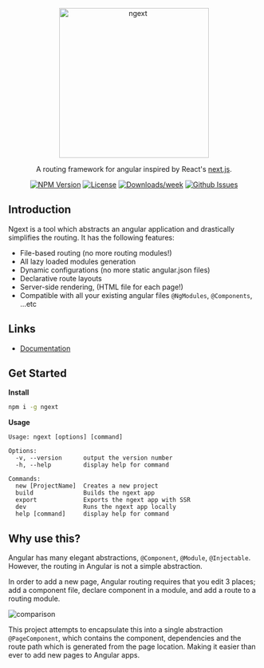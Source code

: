<p align="center">
  <img alt="ngext" width="300" src="https://i.imgur.com/nK7qiGI.png">
</p>

<div align="center">
A routing framework for angular inspired by React's <a href="https://github.com/vercel/next.js">next.js</a>.
</div>

<div align="center">

<!-- [START badges] -->
[![NPM Version](https://img.shields.io/npm/v/ngext.svg)](https://www.npmjs.com/package/ngext) 
[![License](https://img.shields.io/npm/l/ngext.svg)](https://github.com/benwinding/ngext/blob/master/LICENSE) 
[![Downloads/week](https://img.shields.io/npm/dm/ngext.svg)](https://www.npmjs.com/package/ngext) 
[![Github Issues](https://img.shields.io/github/issues/benwinding/ngext.svg)](https://github.com/benwinding/ngext)
<!-- [END badges] -->

</div>

## Introduction

Ngext is a tool which abstracts an angular application and drastically simplifies the routing. It has the following features: 

- File-based routing (no more routing modules!)
- All lazy loaded modules generation
- Dynamic configurations (no more static angular.json files)
- Declarative route layouts
- Server-side rendering, (HTML file for each page!)
- Compatible with all your existing angular files `@NgModules`, `@Components`, ...etc

## Links

- [Documentation](https://benwinding.github.io/ngext/)

## Get Started

**Install**
``` sh
npm i -g ngext
```
**Usage**
```
Usage: ngext [options] [command]

Options:
  -v, --version      output the version number
  -h, --help         display help for command

Commands:
  new [ProjectName]  Creates a new project
  build              Builds the ngext app
  export             Exports the ngext app with SSR
  dev                Runs the ngext app locally
  help [command]     display help for command
```

## Why use this?

Angular has many elegant abstractions, `@Component`, `@Module`, `@Injectable`. However, the routing in Angular is not a simple abstraction.

In order to add a new page, Angular routing requires that you edit 3 places; add a component file, declare component in a module, and add a route to a routing module.

![comparison](../imgs/ngext-comparison.png)

This project attempts to encapsulate this into a single abstraction `@PageComponent`, which contains the component, dependencies and the route path which is generated from the page location. Making it easier than ever to add new pages to Angular apps.
